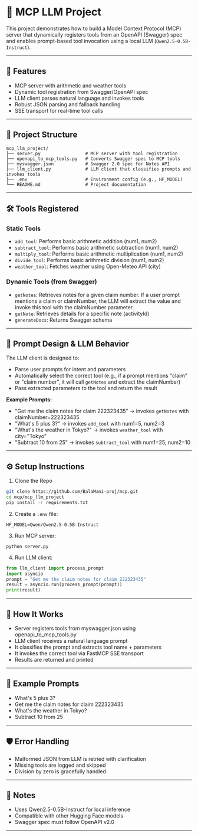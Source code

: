 # 🧠 MCP LLM Project

This project demonstrates how to build a Model Context Protocol (MCP) server that dynamically registers tools from an OpenAPI (Swagger) spec and enables prompt-based tool invocation using a local LLM (`Qwen2.5-0.5B-Instruct`).

---

## 🚀 Features

- MCP server with arithmetic and weather tools
- Dynamic tool registration from Swagger/OpenAPI spec
- LLM client parses natural language and invokes tools
- Robust JSON parsing and fallback handling
- SSE transport for real-time tool calls

---

## 📁 Project Structure

```
mcp_llm_project/
├── server.py                 # MCP server with tool registration
├── openapi_to_mcp_tools.py   # Converts Swagger spec to MCP tools
├── myswagger.json            # Swagger 2.0 spec for Notes API
├── llm_client.py             # LLM client that classifies prompts and invokes tools
├── .env                      # Environment config (e.g., HF_MODEL)
└── README.md                 # Project documentation
```

---

## 🛠 Tools Registered

### Static Tools

- `add_tool`: Performs basic arithmetic addition (num1, num2)
- `subtract_tool`: Performs basic arithmetic subtraction (num1, num2)
- `multiply_tool`: Performs basic arithmetic multiplication (num1, num2)
- `divide_tool`: Performs basic arithmetic division (num1, num2)
- `weather_tool`: Fetches weather using Open-Meteo API (city)

### Dynamic Tools (from Swagger)

- `getNotes`: Retrieves notes for a given claim number. If a user prompt mentions a claim or claimNumber, the LLM will extract the value and invoke this tool with the claimNumber parameter.
- `getNote`: Retrieves details for a specific note (activityId)
- `generateDocs`: Returns Swagger schema

---

## 🤖 Prompt Design & LLM Behavior

The LLM client is designed to:
- Parse user prompts for intent and parameters
- Automatically select the correct tool (e.g., if a prompt mentions "claim" or "claim number", it will call `getNotes` and extract the claimNumber)
- Pass extracted parameters to the tool and return the result

**Example Prompts:**
- "Get me the claim notes for claim 222323435" → invokes `getNotes` with claimNumber=222323435
- "What's 5 plus 3?" → invokes `add_tool` with num1=5, num2=3
- "What's the weather in Tokyo?" → invokes `weather_tool` with city="Tokyo"
- "Subtract 10 from 25" → invokes `subtract_tool` with num1=25, num2=10

---

## ⚙️ Setup Instructions

1. Clone the Repo

```bash
git clone https://github.com/BalaMani-proj/mcp.git
cd mcp/mcp_llm_project
pip install -r requirements.txt
```

2. Create a `.env` file:
```
HF_MODEL=Qwen/Qwen2.5-0.5B-Instruct
```

3. Run MCP server:
```
python server.py
```

4. Run LLM client:
```python
from llm_client import process_prompt
import asyncio
prompt = "Get me the claim notes for claim 222323435"
result = asyncio.run(process_prompt(prompt))
print(result)
```

---

## 🧠 How It Works
- Server registers tools from myswagger.json using openapi_to_mcp_tools.py
- LLM client receives a natural language prompt
- It classifies the prompt and extracts tool name + parameters
- It invokes the correct tool via FastMCP SSE transport
- Results are returned and printed

---

## 📝 Example Prompts
- What's 5 plus 3?
- Get me the claim notes for claim 222323435
- What's the weather in Tokyo?
- Subtract 10 from 25

---

## 🛡️ Error Handling
- Malformed JSON from LLM is retried with clarification
- Missing tools are logged and skipped
- Division by zero is gracefully handled

---

## 📌 Notes
- Uses Qwen2.5-0.5B-Instruct for local inference
- Compatible with other Hugging Face models
- Swagger spec must follow OpenAPI v2.0

---

